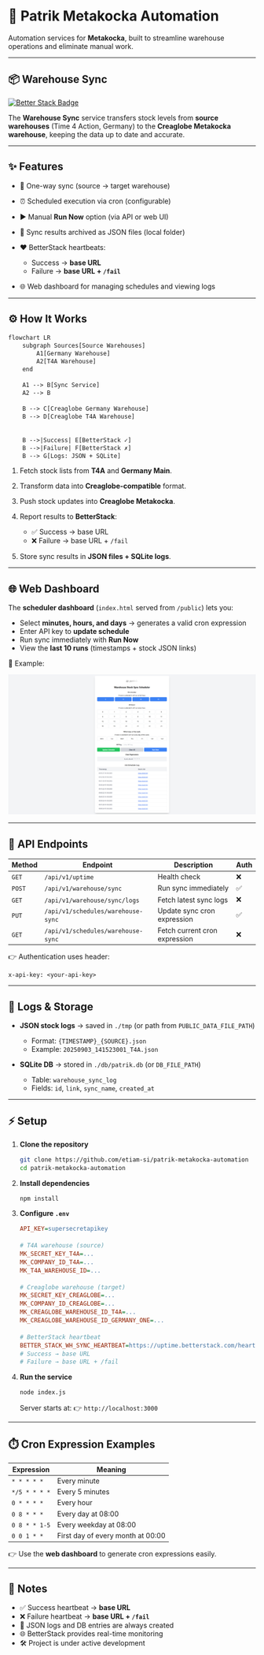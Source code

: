 # 🚀 Patrik Metakocka Automation

Automation services for **Metakocka**, built to streamline warehouse operations and eliminate manual work.

---

## 📦 Warehouse Sync

[![Better Stack Badge](https://uptime.betterstack.com/status-badges/v2/monitor/24buy.svg)](https://uptime.betterstack.com/?utm_source=status_badge)

The **Warehouse Sync** service transfers stock levels from **source warehouses** (Time 4 Action, Germany) to the **Creaglobe Metakocka warehouse**, keeping the data up to date and accurate.

---

## ✨ Features

* 🔄 One-way sync (source → target warehouse)
* ⏰ Scheduled execution via cron (configurable)
* ▶️ Manual **Run Now** option (via API or web UI)
* 📂 Sync results archived as JSON files (local folder)
* ❤️ BetterStack heartbeats:

  * Success → **base URL**
  * Failure → **base URL + `/fail`**
* 🌐 Web dashboard for managing schedules and viewing logs

---

## ⚙️ How It Works

```mermaid
flowchart LR
    subgraph Sources[Source Warehouses]
        A1[Germany Warehouse]
        A2[T4A Warehouse]
    end

    A1 --> B[Sync Service]
    A2 --> B

    B --> C[Creaglobe Germany Warehouse]
    B --> D[Creaglobe T4A Warehouse]


    B -->|Success| E[BetterStack ✓]
    B -->|Failure| F[BetterStack ✗]
    B --> G[Logs: JSON + SQLite]

```

1. Fetch stock lists from **T4A** and **Germany Main**.
2. Transform data into **Creaglobe-compatible** format.
3. Push stock updates into **Creaglobe Metakocka**.
4. Report results to **BetterStack**:

   * ✅ Success → base URL
   * ❌ Failure → base URL + `/fail`
5. Store sync results in **JSON files + SQLite logs**.

---

## 🌐 Web Dashboard

The **scheduler dashboard** (`index.html` served from `/public`) lets you:

* Select **minutes, hours, and days** → generates a valid cron expression
* Enter API key to **update schedule**
* Run sync immediately with **Run Now**
* View the **last 10 runs** (timestamps + stock JSON links)

📸 Example:

![Scheduler UI](docs/webui.png)

---

## 🔑 API Endpoints

| Method | Endpoint                           | Description                   | Auth |
| ------ | ---------------------------------- | ----------------------------- | ---- |
| `GET`  | `/api/v1/uptime`                   | Health check                  | ❌    |
| `POST` | `/api/v1/warehouse/sync`           | Run sync immediately          | ✅    |
| `GET`  | `/api/v1/warehouse/sync/logs`      | Fetch latest sync logs        | ❌    |
| `PUT`  | `/api/v1/schedules/warehouse-sync` | Update sync cron expression   | ✅    |
| `GET`  | `/api/v1/schedules/warehouse-sync` | Fetch current cron expression | ❌    |

👉 Authentication uses header:

```
x-api-key: <your-api-key>
```

---

## 📂 Logs & Storage

* **JSON stock logs** → saved in `./tmp` (or path from `PUBLIC_DATA_FILE_PATH`)

  * Format: `{TIMESTAMP}_{SOURCE}.json`
  * Example: `20250903_141523001_T4A.json`

* **SQLite DB** → stored in `./db/patrik.db` (or `DB_FILE_PATH`)

  * Table: `warehouse_sync_log`
  * Fields: `id`, `link`, `sync_name`, `created_at`

---

## ⚡ Setup

1. **Clone the repository**

   ```bash
   git clone https://github.com/etiam-si/patrik-metakocka-automation
   cd patrik-metakocka-automation
   ```

2. **Install dependencies**

   ```bash
   npm install
   ```

3. **Configure `.env`**

   ```ini
   API_KEY=supersecretapikey

   # T4A warehouse (source)
   MK_SECRET_KEY_T4A=...
   MK_COMPANY_ID_T4A=...
   MK_T4A_WAREHOUSE_ID=...

   # Creaglobe warehouse (target)
   MK_SECRET_KEY_CREAGLOBE=...
   MK_COMPANY_ID_CREAGLOBE=...
   MK_CREAGLOBE_WAREHOUSE_ID_T4A=...
   MK_CREAGLOBE_WAREHOUSE_ID_GERMANY_ONE=...

   # BetterStack heartbeat
   BETTER_STACK_WH_SYNC_HEARTBEAT=https://uptime.betterstack.com/heartbeat/xxxxx
   # Success → base URL
   # Failure → base URL + /fail
   ```

4. **Run the service**

   ```bash
   node index.js
   ```

   Server starts at:
   👉 `http://localhost:3000`

---

## ⏱️ Cron Expression Examples

| Expression    | Meaning                           |
| ------------- | --------------------------------- |
| `* * * * *`   | Every minute                      |
| `*/5 * * * *` | Every 5 minutes                   |
| `0 * * * *`   | Every hour                        |
| `0 8 * * *`   | Every day at 08:00                |
| `0 8 * * 1-5` | Every weekday at 08:00            |
| `0 0 1 * *`   | First day of every month at 00:00 |

👉 Use the **web dashboard** to generate cron expressions easily.

---

## 📝 Notes

* ✅ Success heartbeat → **base URL**
* ❌ Failure heartbeat → **base URL + `/fail`**
* 📂 JSON logs and DB entries are always created
* 🌐 BetterStack provides real-time monitoring
* 🛠️ Project is under active development
